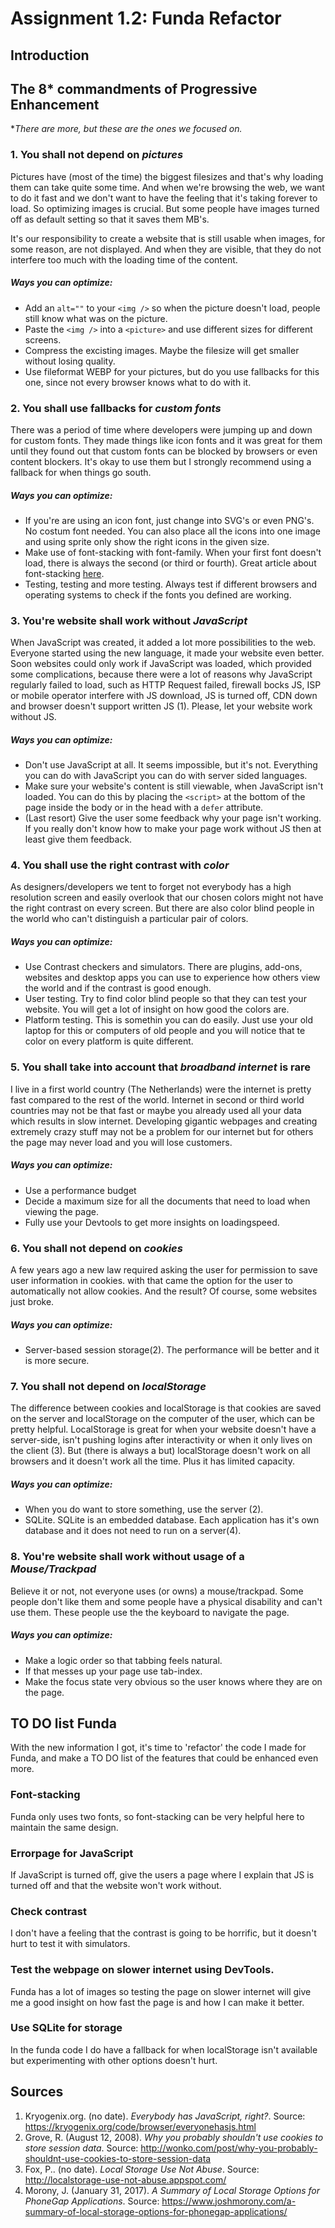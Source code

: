 # Assignment 1.2: Funda Refactor
## Introduction
## The 8* commandments of Progressive Enhancement
**There are more, but these are the ones we focused on.*
### 1. You shall not depend on *pictures*
Pictures have (most of the time) the biggest filesizes and that's why loading them can take quite some time. And when we're browsing the web, we want to do it fast and we don't want to have the feeling that it's taking forever to load. So optimizing images is crucial. But some people have images turned off as default setting so that it saves them MB's. 

It's our responsibility to create a website that is still usable when images, for some reason, are not displayed. And when they are visible, that they do not interfere too much with the loading time of the content.

##### Ways you can optimize:
- Add an ```alt=""``` to your ```<img />``` so when the picture doesn't load, people still know what was on the picture.
- Paste the ```<img />``` into a ```<picture>``` and use different sizes for different screens.
- Compress the excisting images. Maybe the filesize will get smaller without losing quality.
- Use fileformat WEBP for your pictures, but do you use fallbacks for this one, since not every browser knows what to do with it.

### 2. You shall use fallbacks for *custom fonts*
There was a period of time where developers were jumping up and down for custom fonts. They made things like icon fonts and it was great for them until they found out that custom fonts can be blocked by browsers or even content blockers. It's okay to use them but I strongly recommend using a fallback for when things go south.

##### Ways you can optimize:
- If you're are using an icon font, just change into SVG's or even PNG's. No costum font needed. You can also place all the icons into one image and using sprite only show the right icons in the given size.
- Make use of font-stacking with font-family. When your first font doesn't load, there is always the second (or third or fourth). Great article about font-stacking [here](https://www.smashingmagazine.com/2009/09/complete-guide-to-css-font-stacks/).
- Testing, testing and more testing. Always test if different browsers and operating systems to check if the fonts you defined are working.

### 3. You're website shall work without *JavaScript*
When JavaScript was created, it added a lot more possibilities to the web. Everyone started using the new language, it made your website even better. Soon websites could only work if JavaScript was loaded, which provided some complications, because there were a lot of reasons why JavaScript regularly failed to load, such as HTTP Request failed, firewall bocks JS, ISP or mobile operator interfere with JS download, JS is turned off, CDN down and browser doesn't support written JS (1). Please, let your website work without JS.

##### Ways you can optimize:
- Don't use JavaScript at all. It seems impossible, but it's not. Everything you can do with JavaScript you can do with server sided languages.
- Make sure your website's content is still viewable, when JavaScript isn't loaded. You can do this by placing the ``<script>`` at the bottom of the page inside the body or in the head with a ```defer``` attribute.
- (Last resort) Give the user some feedback why your page isn't working. If you really don't know how to make your page work without JS then at least give them feedback.

### 4. You shall use the right contrast with *color*
As designers/developers we tent to forget not everybody has a high resolution screen and easily overlook that our chosen colors might not have the right contrast on every screen. But there are also color blind people in the world who can't distinguish a particular pair of colors.

##### Ways you can optimize:
- Use Contrast checkers and simulators. There are plugins, add-ons, websites and desktop apps you can use to experience how others view the world and if the contrast is good enough.
- User testing. Try to find color blind people so that they can test your website. You will get a lot of insight on how good the colors are.
- Platform testing. This is somethin you can do easily. Just use your old laptop for this or computers of old people and you will notice that te color on every platform is quite different.

### 5. You shall take into account that *broadband internet* is rare
I live in a first world country (The Netherlands) were the internet is pretty fast compared to the rest of the world. Internet in second or third world countries may not be that fast or maybe you already used all your data which results in slow internet. Developing gigantic webpages and creating extremely crazy stuff may not be a problem for our internet but for others the page may never load and you will lose customers.

##### Ways you can optimize:
- Use a performance budget
- Decide a maximum size for all the documents that need to load when viewing the page.
- Fully use your Devtools to get more insights on loadingspeed.

### 6. You shall not depend on *cookies*
A few years ago a new law required asking the user for permission to save user information in cookies. with that came the option for the user to automatically not allow cookies. And the result? Of course, some websites just broke.

##### Ways you can optimize:
- Server-based session storage(2). The performance will be better and it is more secure.

### 7. You shall not depend on *localStorage*
The difference between cookies and localStorage is that cookies are saved on the server and localStorage on the computer of the user, which can be pretty helpful. LocalStorage is great for when your website doesn't have a server-side, isn't pushing logins after interactivity or when it only lives on the client (3). But (there is always a but) localStorage doesn't work on all browsers and it doesn't work all the time. Plus it has limited capacity.

##### Ways you can optimize:
- When you do want to store something, use the server (2).
- SQLite. SQLite is an embedded database. Each application has it's own database and it does not need to run on a server(4). 

### 8. You're website shall work without usage of a *Mouse/Trackpad*
Believe it or not, not everyone uses (or owns) a mouse/trackpad. Some people don't like them and some people have a physical disability and can't use them. These people use the the keyboard to navigate the page.

##### Ways you can optimize:
- Make a logic order so that tabbing feels natural.
- If that messes up your page use tab-index.
- Make the focus state very obvious so the user knows where they are on the page.

## TO DO list Funda
With the new information I got, it's time to 'refactor' the code I made for Funda, and make a TO DO list of the features that could be enhanced even more.

### Font-stacking
Funda only uses two fonts, so font-stacking can be very helpful here to maintain the same design.

### Errorpage for JavaScript
If JavaScript is turned off, give the users a page where I explain that JS is turned off and that the website won't work without.

### Check contrast
I don't have a feeling that the contrast is going to be horrific, but it doesn't hurt to test it with simulators. 

### Test the webpage on slower internet using DevTools.
Funda has a lot of images so testing the page on slower internet will give me a good insight on how fast the page is and how I can make it better.

### Use SQLite for storage
In the funda code I do have a fallback for when localStorage isn't available but experimenting with other options doesn't hurt.

## Sources
1. Kryogenix.org. (no date). *Everybody has JavaScript, right?*. Source: https://kryogenix.org/code/browser/everyonehasjs.html
2. Grove, R. (August 12, 2008). *Why you probably shouldn't use cookies to store session data*. Source: http://wonko.com/post/why-you-probably-shouldnt-use-cookies-to-store-session-data
3. Fox, P.. (no date). *Local Storage Use Not Abuse*. Source: http://localstorage-use-not-abuse.appspot.com/
4. Morony, J. (January 31, 2017). *A Summary of Local Storage Options for PhoneGap Applications*. Source: https://www.joshmorony.com/a-summary-of-local-storage-options-for-phonegap-applications/